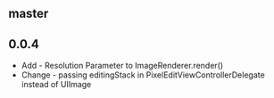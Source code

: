 ## master

## 0.0.4

* Add - Resolution Parameter to ImageRenderer.render()
* Change - passing editingStack in PixelEditViewControllerDelegate instead of UIImage
